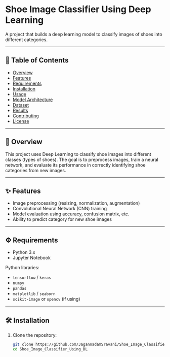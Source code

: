 # Shoe Image Classifier Using Deep Learning

A project that builds a deep learning model to classify images of shoes into different categories.

---

## 🚀 Table of Contents

- [Overview](#overview)  
- [Features](#features)  
- [Requirements](#requirements)  
- [Installation](#installation)  
- [Usage](#usage)  
- [Model Architecture](#model-architecture)  
- [Dataset](#dataset)  
- [Results](#results)  
- [Contributing](#contributing)  
- [License](#license)  

---

## 📖 Overview

This project uses Deep Learning to classify shoe images into different classes (types of shoes). The goal is to preprocess images, train a neural network, and evaluate its performance in correctly identifying shoe categories from new images.

---

## ✨ Features

- Image preprocessing (resizing, normalization, augmentation)  
- Convolutional Neural Network (CNN) training  
- Model evaluation using accuracy, confusion matrix, etc.  
- Ability to predict category for new shoe images  

---

## ⚙️ Requirements

- Python 3.x  
- Jupyter Notebook  

Python libraries:

- `tensorflow` / `keras`  
- `numpy`  
- `pandas`  
- `matplotlib` / `seaborn`  
- `scikit-image` or `opencv` (if using)  

---

## 🛠 Installation

1. Clone the repository:

   ```bash
   git clone https://github.com/JagannadamSravani/Shoe_Image_Classifier_Using_DL.git
   cd Shoe_Image_Classifier_Using_DL

